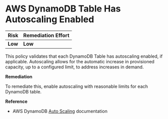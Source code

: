 # AWS DynamoDB Table Has Autoscaling Enabled

| Risk | Remediation Effort |
| :--- | :--- |
| **Low** | **Low** |

This policy validates that each DynamoDB Table has autoscaling enabled, if applicable. Autoscaling allows for the automatic increase in provisioned capacity, up to a configured limit, to address increases in demand.

**Remediation**

To remediate this, enable autoscaling with reasonable limits for each DynamoDB table.

**Reference**

* AWS DynamoDB [Auto Scaling](https://docs.aws.amazon.com/amazondynamodb/latest/developerguide/AutoScaling.html) documentation

